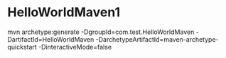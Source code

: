 # HelloWorldMaven1
mvn archetype:generate -DgroupId=com.test.HelloWorldMaven -DartifactId=HelloWorldMaven -DarchetypeArtifactId=maven-archetype-quickstart -DinteractiveMode=false
